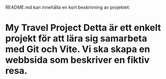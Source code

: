 README.md kan innehålla en kort beskrivning av projektet:

# My Travel Project Detta är ett enkelt projekt för att lära sig samarbeta med Git och Vite. Vi ska skapa en webbsida som beskriver en fiktiv resa.
